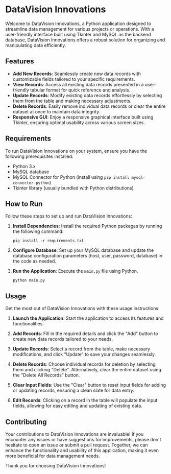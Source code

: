 # DataVision Innovations

Welcome to DataVision Innovations, a Python application designed to streamline data management for various projects or operations. With a user-friendly interface built using Tkinter and MySQL as the backend database, DataVision Innovations offers a robust solution for organizing and manipulating data efficiently.

## Features

- **Add New Records**: Seamlessly create new data records with customizable fields tailored to your specific requirements.
- **View Records**: Access all existing data records presented in a user-friendly tabular format for quick reference and analysis.
- **Update Records**: Modify existing data records effortlessly by selecting them from the table and making necessary adjustments.
- **Delete Records**: Easily remove individual data records or clear the entire dataset at once to maintain data integrity.
- **Responsive GUI**: Enjoy a responsive graphical interface built using Tkinter, ensuring optimal usability across various screen sizes.

## Requirements

To run DataVision Innovations on your system, ensure you have the following prerequisites installed:

- Python 3.x
- MySQL database
- MySQL Connector for Python (install using `pip install mysql-connector-python`)
- Tkinter library (usually bundled with Python distributions)

## How to Run

Follow these steps to set up and run DataVision Innovations:

1. **Install Dependencies**: Install the required Python packages by running the following command:

   ```
   pip install -r requirements.txt
   ```

2. **Configure Database**: Set up your MySQL database and update the database configuration parameters (host, user, password, database) in the code as needed.

3. **Run the Application**: Execute the `main.py` file using Python.

   ```
   python main.py
   ```

## Usage

Get the most out of DataVision Innovations with these usage instructions:

1. **Launch the Application**: Start the application to access its features and functionalities.

2. **Add Records**: Fill in the required details and click the "Add" button to create new data records tailored to your needs.

3. **Update Records**: Select a record from the table, make necessary modifications, and click "Update" to save your changes seamlessly.

4. **Delete Records**: Choose individual records for deletion by selecting them and clicking "Delete". Alternatively, clear the entire dataset using the "Delete All Records" button.

5. **Clear Input Fields**: Use the "Clear" button to reset input fields for adding or updating records, ensuring a clean slate for data entry.

6. **Edit Records**: Clicking on a record in the table will populate the input fields, allowing for easy editing and updating of existing data.

## Contributing

Your contributions to DataVision Innovations are invaluable! If you encounter any issues or have suggestions for improvements, please don't hesitate to open an issue or submit a pull request. Together, we can enhance the functionality and usability of this application, making it even more beneficial for data management needs.

Thank you for choosing DataVision Innovations!